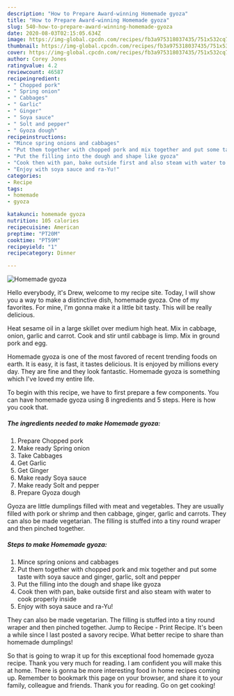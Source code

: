 ```yaml
---
description: "How to Prepare Award-winning Homemade gyoza"
title: "How to Prepare Award-winning Homemade gyoza"
slug: 540-how-to-prepare-award-winning-homemade-gyoza
date: 2020-08-03T02:15:05.634Z
image: https://img-global.cpcdn.com/recipes/fb3a975318037435/751x532cq70/homemade-gyoza-recipe-main-photo.jpg
thumbnail: https://img-global.cpcdn.com/recipes/fb3a975318037435/751x532cq70/homemade-gyoza-recipe-main-photo.jpg
cover: https://img-global.cpcdn.com/recipes/fb3a975318037435/751x532cq70/homemade-gyoza-recipe-main-photo.jpg
author: Corey Jones
ratingvalue: 4.2
reviewcount: 46587
recipeingredient:
- " Chopped pork"
- " Spring onion"
- " Cabbages"
- " Garlic"
- " Ginger"
- " Soya sauce"
- " Solt and pepper"
- " Gyoza dough"
recipeinstructions:
- "Mince spring onions and cabbages"
- "Put them together with chopped pork and mix together and put some taste with soya sauce and ginger, garlic, solt and pepper"
- "Put the filling into the dough and shape like gyoza"
- "Cook then with pan, bake outside first and also steam with water to cook properly inside"
- "Enjoy with soya sauce and ra-Yu!"
categories:
- Recipe
tags:
- homemade
- gyoza

katakunci: homemade gyoza 
nutrition: 105 calories
recipecuisine: American
preptime: "PT20M"
cooktime: "PT59M"
recipeyield: "1"
recipecategory: Dinner

---
```



![Homemade gyoza](https://img-global.cpcdn.com/recipes/fb3a975318037435/751x532cq70/homemade-gyoza-recipe-main-photo.jpg)

Hello everybody, it's Drew, welcome to my recipe site. Today, I will show you a way to make a distinctive dish, homemade gyoza. One of my favorites. For mine, I'm gonna make it a little bit tasty. This will be really delicious.

Heat sesame oil in a large skillet over medium high heat. Mix in cabbage, onion, garlic and carrot. Cook and stir until cabbage is limp. Mix in ground pork and egg.

Homemade gyoza is one of the most favored of recent trending foods on earth. It is easy, it is fast, it tastes delicious. It is enjoyed by millions every day. They are fine and they look fantastic. Homemade gyoza is something which I've loved my entire life.


To begin with this recipe, we have to first prepare a few components. You can have homemade gyoza using 8 ingredients and 5 steps. Here is how you cook that.

<!--inarticleads1-->

##### The ingredients needed to make Homemade gyoza:

1. Prepare  Chopped pork
1. Make ready  Spring onion
1. Take  Cabbages
1. Get  Garlic
1. Get  Ginger
1. Make ready  Soya sauce
1. Make ready  Solt and pepper
1. Prepare  Gyoza dough


Gyoza are little dumplings filled with meat and vegetables. They are usually filled with pork or shrimp and then cabbage, ginger, garlic and carrots. They can also be made vegetarian. The filling is stuffed into a tiny round wraper and then pinched together. 

<!--inarticleads2-->

##### Steps to make Homemade gyoza:

1. Mince spring onions and cabbages
1. Put them together with chopped pork and mix together and put some taste with soya sauce and ginger, garlic, solt and pepper
1. Put the filling into the dough and shape like gyoza
1. Cook then with pan, bake outside first and also steam with water to cook properly inside
1. Enjoy with soya sauce and ra-Yu!


They can also be made vegetarian. The filling is stuffed into a tiny round wraper and then pinched together. Jump to Recipe - Print Recipe. It&#39;s been a while since I last posted a savory recipe. What better recipe to share than homemade dumplings! 

So that is going to wrap it up for this exceptional food homemade gyoza recipe. Thank you very much for reading. I am confident you will make this at home. There is gonna be more interesting food in home recipes coming up. Remember to bookmark this page on your browser, and share it to your family, colleague and friends. Thank you for reading. Go on get cooking!
